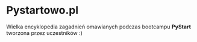 # Pystartowo.pl

Wielka encyklopedia zagadnień omawianych podczas bootcampu <b>PyStart</b> tworzona przez uczestników :)
